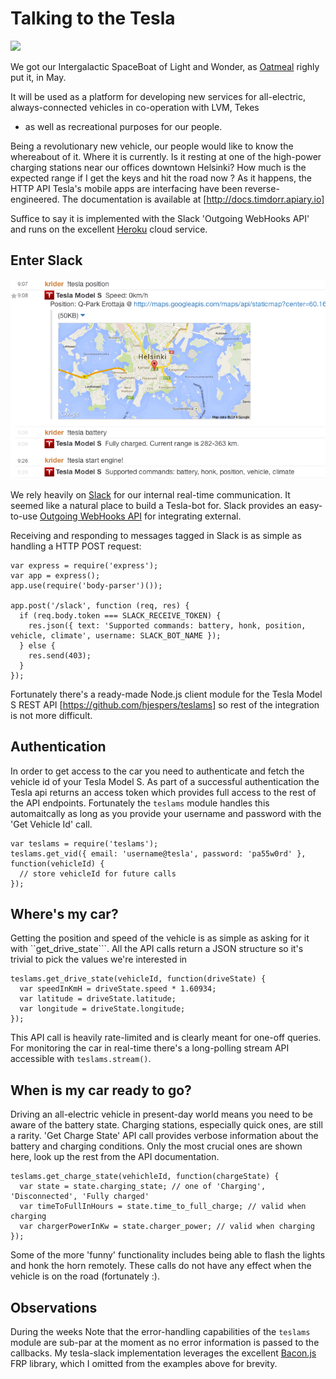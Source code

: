 Talking to the Tesla
====

![](tesla.jpg?raw=true)

We got our Intergalactic SpaceBoat of Light and Wonder, as [Oatmeal](http://theoatmeal.com/comics/tesla_model_s) righly put it, in May.

It will be used as a platform for developing new services for all-electric, always-connected vehicles in co-operation with LVM, Tekes
- as well as recreational purposes for our people.

Being a revolutionary new vehicle, our people would like to know the whereabout of it.
Where it is currently. Is it resting at one of the high-power charging stations near our offices downtown Helsinki?
How much is the expected range if I get the keys and hit the road now ?
As it happens, the HTTP API Tesla's mobile apps are interfacing have been reverse-engineered. The documentation is available at [http://docs.timdorr.apiary.io]

Suffice to say it is implemented with the Slack 'Outgoing WebHooks API' and runs on the excellent [Heroku](http://heroku.com) cloud service.

Enter Slack
-----

![](screenshot.png?raw=true)

We rely heavily on [Slack](https://slack.com) for our internal real-time communication. It seemed like a natural place to build a Tesla-bot for.
Slack provides an easy-to-use [Outgoing WebHooks API](https://api.slack.com/) for integrating external.

Receiving and responding to messages tagged in Slack is as simple as handling a HTTP POST request:

    var express = require('express');
    var app = express();
    app.use(require('body-parser')());

    app.post('/slack', function (req, res) {
      if (req.body.token === SLACK_RECEIVE_TOKEN) {
        res.json({ text: 'Supported commands: battery, honk, position, vehicle, climate', username: SLACK_BOT_NAME });
      } else {
        res.send(403);
      }
    });

Fortunately there's a ready-made Node.js client module for the Tesla Model S REST API [https://github.com/hjespers/teslams] so rest of the integration is not more difficult.

Authentication
---

In order to get access to the car you need to authenticate and fetch the vehicle id of your Tesla Model S.
As part of a successful authentication the Tesla api returns an access token which provides full access to the rest of the API endpoints.
Fortunately the ```teslams``` module handles this automaitcally as long as you provide your username and password with the 'Get Vehicle Id' call.

    var teslams = require('teslams');
    teslams.get_vid({ email: 'username@tesla', password: 'pa55w0rd' }, function(vehicleId) {
      // store vehicleId for future calls
    });

Where's my car?
---

Getting the position and speed of the vehicle is as simple as asking for it with ``get_drive_state```.
All the API calls return a JSON structure so it's trivial to pick the values we're interested in

    teslams.get_drive_state(vehicleId, function(driveState) {
      var speedInKmH = driveState.speed * 1.60934;
      var latitude = driveState.latitude;
      var longitude = driveState.longitude;
    });

This API call is heavily rate-limited and is clearly meant for one-off queries. For monitoring the car in real-time there's a long-polling stream API accessible with ```teslams.stream()```.

When is my car ready to go?
---

Driving an all-electric vehicle in present-day world means you need to be aware of the battery state. Charging stations, especially quick ones, are still a rarity.
'Get Charge State' API call provides verbose information about the battery and charging conditions. Only the most crucial ones are shown here, look up the rest from the API documentation.

    teslams.get_charge_state(vehichleId, function(chargeState) {
      var state = state.charging_state; // one of 'Charging', 'Disconnected', 'Fully charged'
      var timeToFullInHours = state.time_to_full_charge; // valid when charging
      var chargerPowerInKw = state.charger_power; // valid when charging
    });

Some of the more 'funny' functionality includes being able to flash the lights and honk the horn remotely. These calls do not have any effect when the vehicle is on the road (fortunately :).

Observations
---

During the weeks
Note that the error-handling capabilities of the ```teslams``` module are sub-par at the moment as no error information is passed to the callbacks.
My tesla-slack implementation leverages the excellent [Bacon.js](https://github.com/baconjs/bacon.js) FRP library, which I omitted from the examples above for brevity.
